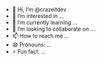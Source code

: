- 👋 Hi, I’m @crazeitdev
- 👀 I’m interested in ...
- 🌱 I’m currently learning ...
- 💞️ I’m looking to collaborate on ...
- 📫 How to reach me ...
- 😄 Pronouns: ...
- ⚡ Fun fact: ...

<!---
crazeitdev/crazeitdev is a ✨ special ✨ repository because its `README.md` (this file) appears on your GitHub profile.
You can click the Preview link to take a look at your changes.
--->
